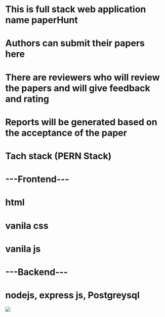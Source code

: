 # This is full stack web application name paperHunt
# Authors can submit their papers here
# There are reviewers who will review the papers and will give feedback and rating
# Reports will be generated based on the acceptance of the paper

# Tach stack (PERN Stack)
# ---Frontend---
# html
# vanila css
# vanila js
# ---Backend---
# nodejs, express js, Postgreysql

<img src = "./ss/Screenshot(60).png" />